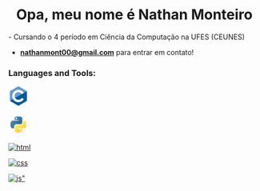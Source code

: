 <h1 align="center">Opa, meu nome é Nathan Monteiro</h1>
- Cursando o 4 período em Ciência da Computação na UFES (CEUNES) 

- **nathanmont00@gmail.com** para entrar em contato!

<p align="left">
</p>

  <h3 align="left">Languages and Tools:</h3>
  <p align="left"> <a href="https://www.cprogramming.com/" target="_blank"     rel="external"> <img   src="https://raw.githubusercontent.com/devicons/devicon/master/icons/c/c-original.svg" alt="c" width="40" height="40"/> </a> 
  
  <a href="https://www.python.org" target="_blank" rel="external"> <img src="https://raw.githubusercontent.com/devicons/devicon/master/icons/python/python-original.svg" alt="python" width="40" height="40"/> </a> 
  
  <a href="https://html.com" target="_blank" rel="external"><img src="https://cdn.jsdelivr.net/gh/devicons/devicon@latest/icons/html5/html5-original.svg" alt="html" width="40" height="40"/></a>
  
  <a href="https://www.w3.org/Style/CSS/Overview.en.html" target="_blank" rel="external"> <img src="https://cdn.jsdelivr.net/gh/devicons/devicon@latest/icons/css3/css3-original.svg" alt="css" width="40" height="40"/></a>

  <a href="https://www.javascript.com" target="_blank" rel="external"><img src="https://cdn.jsdelivr.net/gh/devicons/devicon@latest/icons/javascript/javascript-original.svg" alt="js" width="40" height="40"/>"</a></p>




